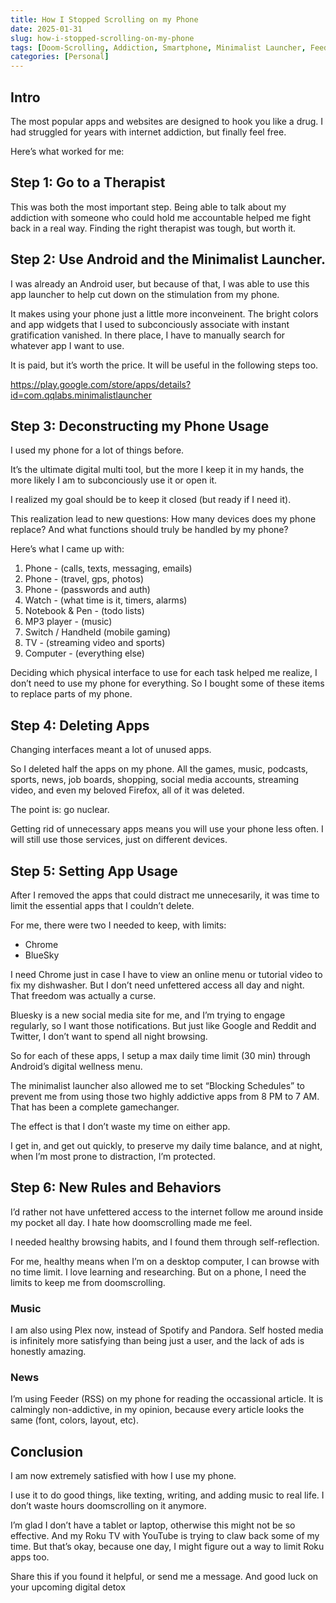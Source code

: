 ```yaml
---
title: How I Stopped Scrolling on my Phone
date: 2025-01-31
slug: how-i-stopped-scrolling-on-my-phone
tags: [Doom-Scrolling, Addiction, Smartphone, Minimalist Launcher, Feeder, Plex]
categories: [Personal]
---
```


## Intro

The most popular apps and websites are designed to hook you like a drug. I had struggled for years with internet addiction, but finally feel free.

Here’s what worked for me:

## Step 1: Go to a Therapist

This was both the most important step. Being able to talk about my addiction with someone who could hold me accountable helped me fight back in a real way. Finding the right therapist was tough, but worth it.

## Step 2: Use Android and the Minimalist Launcher.

I was already an Android user, but because of that, I was able to use this app launcher to help cut down on the stimulation from my phone.

It makes using your phone just a little more inconveinent. The bright colors and app widgets that I used to subconciously associate with instant gratification vanished. In there place, I have to manually search for whatever app I want to use.

It is paid, but it’s worth the price. It will be useful in the following steps too.

https://play.google.com/store/apps/details?id=com.qqlabs.minimalistlauncher

## Step 3: Deconstructing my Phone Usage

I used my phone for a lot of things before.

It’s the ultimate digital multi tool, but the more I keep it in my hands, the more likely I am to subconciously use it or open it.

I realized my goal should be to keep it closed (but ready if I need it).

This realization lead to new questions: How many devices does my phone replace? And what functions should truly be handled by my phone?

Here’s what I came up with:

1. Phone - (calls, texts, messaging, emails)
2. Phone - (travel, gps, photos)
3. Phone - (passwords and auth)
4. Watch - (what time is it, timers, alarms)
5. Notebook & Pen - (todo lists)
6. MP3 player - (music)
7. Switch / Handheld (mobile gaming)
8. TV - (streaming video and sports)
9. Computer - (everything else)

Deciding which physical interface to use for each task helped me realize, I don’t need to use my phone for everything. So I bought some of these items to replace parts of my phone.

## Step 4: Deleting Apps

Changing interfaces meant a lot of unused apps.

So I deleted half the apps on my phone. All the games, music, podcasts, sports, news, job boards, shopping, social media accounts, streaming video, and even my beloved Firefox, all of it was deleted.

The point is: go nuclear.

Getting rid of unnecessary apps means you will use your phone less often. I will still use those services, just on different devices.

## Step 5: Setting App Usage

After I removed the apps that could distract me unnecesarily, it was time to limit the essential apps that I couldn’t delete.

For me, there were two I needed to keep, with limits:

- Chrome
- BlueSky

I need Chrome just in case I have to view an online menu or tutorial video to fix my dishwasher. But I don’t need unfettered access all day and night. That freedom was actually a curse.

Bluesky is a new social media site for me, and I’m trying to engage regularly, so I want those notifications. But just like Google and Reddit and Twitter, I don’t want to spend all night browsing.

So for each of these apps, I setup a max daily time limit (30 min) through Android’s digital wellness menu.

The minimalist launcher also allowed me to set “Blocking Schedules” to prevent me from using those two highly addictive apps from 8 PM to 7 AM. That has been a complete gamechanger.

The effect is that I don’t waste my time on either app.

I get in, and get out quickly, to preserve my daily time balance, and at night, when I’m most prone to distraction, I’m protected.

## Step 6: New Rules and Behaviors

I’d rather not have unfettered access to the internet follow me around inside my pocket all day. I hate how doomscrolling made me feel.

I needed healthy browsing habits, and I found them through self-reflection.

For me, healthy means when I’m on a desktop computer, I can browse with no time limit. I love learning and researching. But on a phone, I need the limits to keep me from doomscrolling.

### Music

I am also using Plex now, instead of Spotify and Pandora. Self hosted media is infinitely more satisfying than being just a user, and the lack of ads is honestly amazing.

### News

I’m using Feeder (RSS) on my phone for reading the occassional article. It is calmingly non-addictive, in my opinion, because every article looks the same (font, colors, layout, etc).

## Conclusion

I am now extremely satisfied with how I use my phone.

I use it to do good things, like texting, writing, and adding music to real life. I don’t waste hours doomscrolling on it anymore.

I’m glad I don’t have a tablet or laptop, otherwise this might not be so effective. And my Roku TV with YouTube is trying to claw back some of my time. But that’s okay, because one day, I might figure out a way to limit Roku apps too.

Share this if you found it helpful, or send me a message. And good luck on your upcoming digital detox
